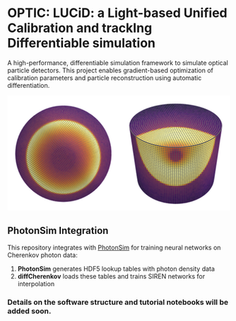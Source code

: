 # OPTIC: LUCiD: a Light-based Unified Calibration and trackIng Differentiable simulation

A high-performance, differentiable simulation framework to simulate optical particle detectors. This project enables gradient-based optimization of calibration parameters and particle reconstruction using automatic differentiation.

![Repository Overview](figures/det_repo_img.png?v=2)

## PhotonSim Integration

This repository integrates with [PhotonSim](https://github.com/cesarjesusvalls/PhotonSim) for training neural networks on Cherenkov photon data:

1. **PhotonSim** generates HDF5 lookup tables with photon density data
2. **diffCherenkov** loads these tables and trains SIREN networks for interpolation

### Details on the software structure and tutorial notebooks will be added soon.
